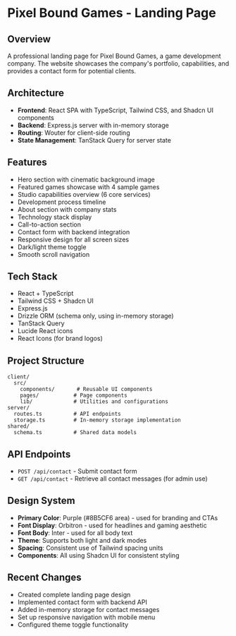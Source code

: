 # Pixel Bound Games - Landing Page

## Overview
A professional landing page for Pixel Bound Games, a game development company. The website showcases the company's portfolio, capabilities, and provides a contact form for potential clients.

## Architecture
- **Frontend**: React SPA with TypeScript, Tailwind CSS, and Shadcn UI components
- **Backend**: Express.js server with in-memory storage
- **Routing**: Wouter for client-side routing
- **State Management**: TanStack Query for server state

## Features
- Hero section with cinematic background image
- Featured games showcase with 4 sample games
- Studio capabilities overview (6 core services)
- Development process timeline
- About section with company stats
- Technology stack display
- Call-to-action section
- Contact form with backend integration
- Responsive design for all screen sizes
- Dark/light theme toggle
- Smooth scroll navigation

## Tech Stack
- React + TypeScript
- Tailwind CSS + Shadcn UI
- Express.js
- Drizzle ORM (schema only, using in-memory storage)
- TanStack Query
- Lucide React icons
- React Icons (for brand logos)

## Project Structure
```
client/
  src/
    components/       # Reusable UI components
    pages/           # Page components
    lib/             # Utilities and configurations
server/
  routes.ts          # API endpoints
  storage.ts         # In-memory storage implementation
shared/
  schema.ts          # Shared data models
```

## API Endpoints
- `POST /api/contact` - Submit contact form
- `GET /api/contact` - Retrieve all contact messages (for admin use)

## Design System
- **Primary Color**: Purple (#8B5CF6 area) - used for branding and CTAs
- **Font Display**: Orbitron - used for headlines and gaming aesthetic
- **Font Body**: Inter - used for all body text
- **Theme**: Supports both light and dark modes
- **Spacing**: Consistent use of Tailwind spacing units
- **Components**: All using Shadcn UI for consistent styling

## Recent Changes
- Created complete landing page design
- Implemented contact form with backend API
- Added in-memory storage for contact messages
- Set up responsive navigation with mobile menu
- Configured theme toggle functionality
